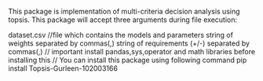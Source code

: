 This package is implementation of multi-criteria decision analysis using topsis. This package will accept three arguments during file execution:

dataset.csv //file which contains the models and parameters
string of weights separated by commas(,)
string of requirements (+/-) separated by commas(,) // important install pandas,sys,operator and math libraries before installing this // You can install this package using following command pip install Topsis-Gurleen-102003166
